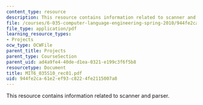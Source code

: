 ```yaml
---
content_type: resource
description: This resource contains information related to scanner and parser.
file: /courses/6-035-computer-language-engineering-spring-2010/944fe2ca61e2ef93c8224fe2115007a8_MIT6_035S10_rec01.pdf
file_type: application/pdf
learning_resource_types:
- Projects
ocw_type: OCWFile
parent_title: Projects
parent_type: CourseSection
parent_uid: ad4a9fe4-40de-d1ea-0321-e199c3f6f5b8
resourcetype: Document
title: MIT6_035S10_rec01.pdf
uid: 944fe2ca-61e2-ef93-c822-4fe2115007a8
---
```

This resource contains information related to scanner and parser.

